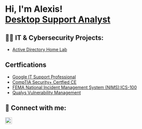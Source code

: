 <h1>Hi, I'm Alexis! <br/><a href="https://github.com/AlexisDillon">Desktop Support Analyst </a>

<h2>👨‍💻 IT & Cybersecurity Projects:</h2>

  - [Active Directory Home Lab](https://github.com/AlexisDillon/ActiveDirectoryLab)


<h2> Certfications </h2>

- [Google IT Support Professional](https://www.credly.com/badges/351fea79-758c-48ae-af37-a1000278e548/linked_in_profile)
- [ CompTIA Security+ Certfied CE](https://www.credly.com/badges/30e79885-a5f1-4f47-a691-9fd6ebc57092/linked_in_profile)
- [ FEMA National Incident Management System (NIMS):ICS-100](https://www.linkedin.com/posts/alexisdillon_i-passed-my-exam-i-happy-to-share-that-activity-7234907274278797312-QFkb?utm_source=share&utm_medium=member_ios)
- [ Qualys Vulnerability Management]()


<h2> 🤳 Connect with me:</h2>

[<img align="left" alt="alexisdillon | LinkedIn" width="22px" src="https://cdn.jsdelivr.net/npm/simple-icons@v3/icons/linkedin.svg" />][linkedin]


[linkedin]: https://linkedin.com/in/alexisdillon



